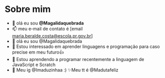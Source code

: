 # Sobre mim
- 👋 olá eu sou **@Magalidaquebrada**
- 📫 meu e-mail de contato é [email maria.beralde.costa@escola.pr.gov.br]
- 👋 olá eu sou @Magalidaquebrada
- 👀 Estou interessado em aprender linguagens e programação para caso precise em meu futuro👍
- 🌱 Estou aprendendo a programar recentemente a linguagem de JavaScript e Scratch
- 💞️ Meu ig @Imaduzinhaa :)
 ✨Meu tt é @Madutafeliz 



